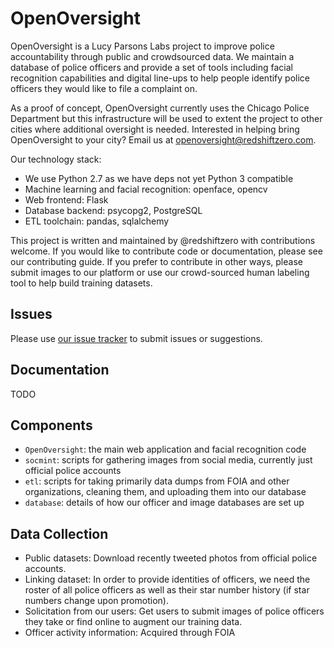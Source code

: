 # OpenOversight

OpenOversight is a Lucy Parsons Labs project to improve police accountability through public and crowdsourced data. We maintain a database of police officers and provide a set of tools including facial recognition capabilities and digital line-ups to help people identify police officers they would like to file a complaint on.

As a proof of concept, OpenOversight currently uses the Chicago Police Department but this infrastructure will be used to extent the project to other cities where additional oversight is needed. Interested in helping bring OpenOversight to your city? Email us at openoversight@redshiftzero.com.  

Our technology stack:
 * We use Python 2.7 as we have deps not yet Python 3 compatible 
 * Machine learning and facial recognition: openface, opencv
 * Web frontend: Flask
 * Database backend: psycopg2, PostgreSQL
 * ETL toolchain: pandas, sqlalchemy

This project is written and maintained by @redshiftzero with contributions welcome. If you would like to contribute code or documentation, please see our contributing guide. If you prefer to contribute in other ways, please submit images to our platform or use our crowd-sourced human labeling tool to help build training datasets.

## Issues

Please use [our issue tracker](https://github.com/lucyparsons/OpenOversight//issues/new) to submit issues or suggestions. 

## Documentation

TODO

## Components

* `OpenOversight`: the main web application and facial recognition code
* `socmint`: scripts for gathering images from social media, currently just official police accounts
* `etl`: scripts for taking primarily data dumps from FOIA and other organizations, cleaning them, and uploading them into our database 
* `database`: details of how our officer and image databases are set up 

## Data Collection

* Public datasets: Download recently tweeted photos from official police accounts. 
* Linking dataset: In order to provide identities of officers, we need the roster of all police officers as well as their star number history (if star numbers change upon promotion). 
* Solicitation from our users: Get users to submit images of police officers they take or find online to augment our training data.
* Officer activity information: Acquired through FOIA
